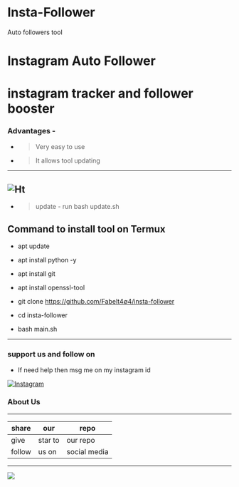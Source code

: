 # Insta-Follower
Auto followers tool
# Instagram Auto Follower
# instagram  tracker and follower booster

### Advantages -
- >Very easy to use
- >It allows tool updating

---
![Ht](https://img.shields.io/badge/Made%20by-Fabelt4∅4-brightred)
---

- >update - run bash update.sh

## Command to install tool on Termux

- apt update 

- apt install python -y

- apt install git 

- apt install openssl-tool

- git clone https://github.com/Fabelt4∅4/insta-follower

- cd insta-follower

- bash main.sh


---
### support us and follow on 



- If need help then msg me on my instagram id

[![Instagram](https://img.shields.io/badge/INSTAGRAM-ForHelp-green?style=for-the-badge&logo=instagram)](
https://instagram.com/fabelt_gallery?utm_medium=copy_link)





### About Us 

---
|share|our|repo |
|----|----|----|
|give|star to|our repo |
|follow|us on|social media|

---



![](https://www.codewars.com/users/Fabelt%204∅4/badges/large)

